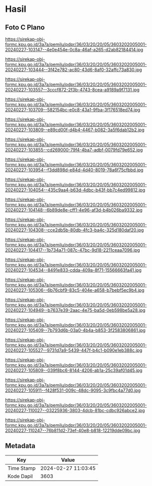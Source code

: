 # Hasil

## Foto C Plano

https://sirekap-obj-formc.kpu.go.id/3a7a/pemilu/pdpr/36/03/20/20/05/3603202005001-20240227-103147--4e0e454e-0c8a-46af-a265-d2ab82184414.jpg

https://sirekap-obj-formc.kpu.go.id/3a7a/pemilu/pdpr/36/03/20/20/05/3603202005001-20240227-103444--3f42e782-ac80-43d6-8af0-32affc73a830.jpg

https://sirekap-obj-formc.kpu.go.id/3a7a/pemilu/pdpr/36/03/20/20/05/3603202005001-20240227-103557--3cccf872-2f3b-4743-8cea-a9189a9f7131.jpg

https://sirekap-obj-formc.kpu.go.id/3a7a/pemilu/pdpr/36/03/20/20/05/3603202005001-20240227-103709--582154bc-e0c8-43a1-9fba-3f176518ed74.jpg

https://sirekap-obj-formc.kpu.go.id/3a7a/pemilu/pdpr/36/03/20/20/05/3603202005001-20240227-103809--e89cd00f-d4b4-4467-b082-3a5f6dab12b2.jpg

https://sirekap-obj-formc.kpu.go.id/3a7a/pemilu/pdpr/36/03/20/20/05/3603202005001-20240227-103855--cd269000-79f4-4ba7-adbf-0079fd79e652.jpg

https://sirekap-obj-formc.kpu.go.id/3a7a/pemilu/pdpr/36/03/20/20/05/3603202005001-20240227-103954--f3dd898d-e84d-4d40-8019-78a6f75cfbbd.jpg

https://sirekap-obj-formc.kpu.go.id/3a7a/pemilu/pdpr/36/03/20/20/05/3603202005001-20240227-104054--435c9aa4-b63d-4dbc-b43f-bb7c4ed99812.jpg

https://sirekap-obj-formc.kpu.go.id/3a7a/pemilu/pdpr/36/03/20/20/05/3603202005001-20240227-104148--6b89de8e-cff1-4e96-af3d-b4b026ba9332.jpg

https://sirekap-obj-formc.kpu.go.id/3a7a/pemilu/pdpr/36/03/20/20/05/3603202005001-20240227-104308--cce2db5b-80db-4fc3-ba4c-325d180daf20.jpg

https://sirekap-obj-formc.kpu.go.id/3a7a/pemilu/pdpr/36/03/20/20/05/3603202005001-20240227-104417--1b734a71-087c-47bc-9d18-2211ceaa7096.jpg

https://sirekap-obj-formc.kpu.go.id/3a7a/pemilu/pdpr/36/03/20/20/05/3603202005001-20240227-104534--8491e833-cdda-409a-8f71-15566663fa41.jpg

https://sirekap-obj-formc.kpu.go.id/3a7a/pemilu/pdpr/36/03/20/20/05/3603202005001-20240227-105306--6b76cbf9-83c5-404e-a658-b7bebf5ec9b4.jpg

https://sirekap-obj-formc.kpu.go.id/3a7a/pemilu/pdpr/36/03/20/20/05/3603202005001-20240227-104949--b7637e39-2aac-4e75-ba5d-0eb598be5a28.jpg

https://sirekap-obj-formc.kpu.go.id/3a7a/pemilu/pdpr/36/03/20/20/05/3603202005001-20240227-105409--7b793d6b-03a0-4b4a-b853-3f2583806861.jpg

https://sirekap-obj-formc.kpu.go.id/3a7a/pemilu/pdpr/36/03/20/20/05/3603202005001-20240227-105527--9731d7a9-5439-447f-b4c1-b090e1eb388c.jpg

https://sirekap-obj-formc.kpu.go.id/3a7a/pemilu/pdpr/36/03/20/20/05/3603202005001-20240227-105809--039f8bc6-8144-4206-ab1a-25c39af01d45.jpg

https://sirekap-obj-formc.kpu.go.id/3a7a/pemilu/pdpr/36/03/20/20/05/3603202005001-20240227-105911--f428f531-009c-48dc-9095-3c9fbc4a77d0.jpg

https://sirekap-obj-formc.kpu.go.id/3a7a/pemilu/pdpr/36/03/20/20/05/3603202005001-20240227-110027--03225936-3803-4dcb-81bc-cdbc926abce2.jpg

https://sirekap-obj-formc.kpu.go.id/3a7a/pemilu/pdpr/36/03/20/20/05/3603202005001-20240227-110247--76b811d2-73ef-40e8-b818-12219dde09bc.jpg


## Metadata

| Key        | Value               |
| ---------- | ------------------- |
| Time Stamp | 2024-02-27 11:03:45 |
| Kode Dapil | 3603                |



